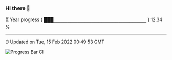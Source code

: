 ### Hi there 👋

⏳ Year progress { ███▁▁▁▁▁▁▁▁▁▁▁▁▁▁▁▁▁▁▁▁▁▁▁▁▁▁▁ } 12.34 %

---

⏰ Updated on Tue, 15 Feb 2022 00:49:53 GMT

![Progress Bar CI](https://github.com/liununu/liununu/workflows/Progress%20Bar%20CI/badge.svg)
